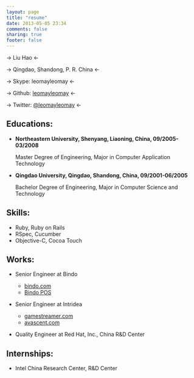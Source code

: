 ```yaml
---
layout: page
title: "resume"
date: 2013-05-05 23:34
comments: false
sharing: true
footer: false
---
```


-> Liu Hao <-

-> Qingdao, Shandong, P. R. China <-

-> Skype: leomayleomay <-

-> Github: [leomayleomay](https://github.com/leomayleomay) <-

-> Twitter: [@leomayleomay](https://twitter.com/leomayleomay) <-


Educations:
---

* __Northeastern University, Shenyang, Liaoning, China, 09/2005-03/2008__

	Master Degree of Engineering, Major in Computer Application Technology

* __Qingdao University, Qingdao, Shandong, China, 09/2001-06/2005__

	Bachelor Degree of Engineering, Major in Computer Science and Technology	


Skills:
---

* Ruby, Ruby on Rails
* RSpec, Cucumber
* Objective-C, Cocoa Touch


Works:
---

* Senior Engineer at Bindo
	* [bindo.com](https://bindo.com)
	* [Bindo POS](https://itunes.apple.com/us/app/bindo-pos/id550740615?mt=8)

* Senior Engineer at Intridea
	* [gamestreamer.com](https://gamestreamer.com)
	* [avascent.com](https://avascent.com)

* Quality Engineer at Red Hat, Inc., China R&D Center


Internships:
---
* Intel China Research Center, R&D Center